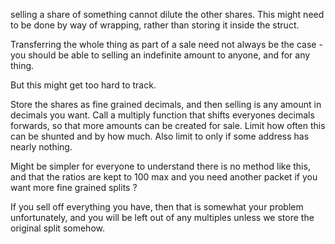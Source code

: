 selling a share of something cannot dilute the other shares.
This might need to be done by way of wrapping, rather than storing it inside the struct.

Transferring the whole thing as part of a sale need not always be the case - you should be able to selling an indefinite amount to anyone, and for any thing.

But this might get too hard to track.

Store the shares as fine grained decimals, and then selling is any amount in decimals you want.  Call a multiply function that shifts everyones decimals forwards, so that more amounts can be created for sale.  Limit how often this can be shunted and by how much.  Also limit to only if some address has nearly nothing.

Might be simpler for everyone to understand there is no method like this, and that the ratios are kept to 100 max and you need another packet if you want more fine grained splits ?

If you sell off everything you have, then that is somewhat your problem unfortunately, and you will be left out of any multiples unless we store the original split somehow.

